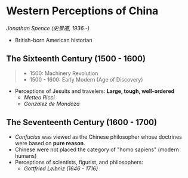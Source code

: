 # Western Perceptions of China

_Jonathan Spence (史景遷, 1936 -)_

- British-born American historian

## The Sixteenth Century (1500 - 1600)

> - 1500: Machinery Revolution
> - 1500 - 1600: Early Modern (Age of Discovery)

- Perceptions of Jesuits and travelers: **Large, tough, well-ordered**
  - _Metteo Ricci_
  - _Gonzalez de Mondoza_

## The Seventeenth Century (1600 - 1700)

- _Confucius_ was viewed as the Chinese philosopher whose doctrines were based on **pure reason**.
- Chinese were not placed the category of "homo sapiens" (modern humans)
- Perceptions of scientists, figurist, and philosophers:
  - _Gottfried Leibniz (1646 - 1716)_
